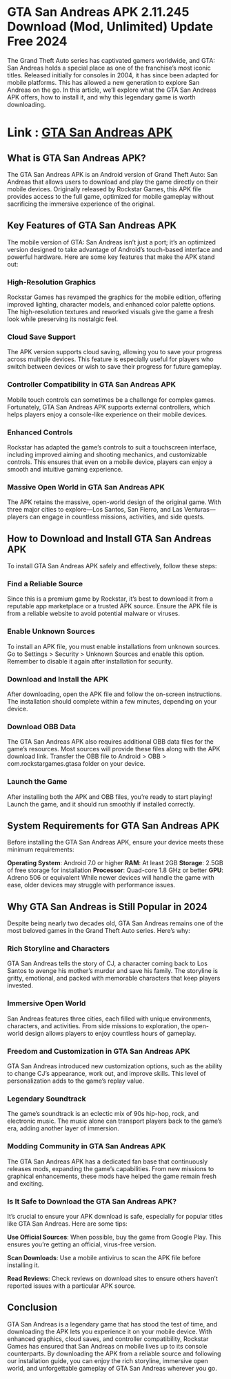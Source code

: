 # GTA San Andreas APK 2.11.245 Download (Mod, Unlimited) Update Free 2024
The Grand Theft Auto series has captivated gamers worldwide, and GTA: San Andreas holds a special place as one of the franchise’s most iconic titles. Released initially for consoles in 2004, it has since been adapted for mobile platforms. This has allowed a new generation to explore San Andreas on the go. In this article, we’ll explore what the GTA San Andreas APK offers, how to install it, and why this legendary game is worth downloading.

# Link : [GTA San Andreas APK](https://modilimitado.io/en/gta-san-andreas-apk)

## What is GTA San Andreas APK?
The GTA San Andreas APK is an Android version of Grand Theft Auto: San Andreas that allows users to download and play the game directly on their mobile devices. Originally released by Rockstar Games, this APK file provides access to the full game, optimized for mobile gameplay without sacrificing the immersive experience of the original.

## Key Features of GTA San Andreas APK
The mobile version of GTA: San Andreas isn’t just a port; it’s an optimized version designed to take advantage of Android’s touch-based interface and powerful hardware. Here are some key features that make the APK stand out:

### High-Resolution Graphics
Rockstar Games has revamped the graphics for the mobile edition, offering improved lighting, character models, and enhanced color palette options. The high-resolution textures and reworked visuals give the game a fresh look while preserving its nostalgic feel.

### Cloud Save Support
The APK version supports cloud saving, allowing you to save your progress across multiple devices. This feature is especially useful for players who switch between devices or wish to save their progress for future gameplay.

### Controller Compatibility in GTA San Andreas APK
Mobile touch controls can sometimes be a challenge for complex games. Fortunately, GTA San Andreas APK supports external controllers, which helps players enjoy a console-like experience on their mobile devices.

### Enhanced Controls
Rockstar has adapted the game’s controls to suit a touchscreen interface, including improved aiming and shooting mechanics, and customizable controls. This ensures that even on a mobile device, players can enjoy a smooth and intuitive gaming experience.

### Massive Open World in GTA San Andreas APK
The APK retains the massive, open-world design of the original game. With three major cities to explore—Los Santos, San Fierro, and Las Venturas—players can engage in countless missions, activities, and side quests.

## How to Download and Install GTA San Andreas APK
To install GTA San Andreas APK safely and effectively, follow these steps:

### Find a Reliable Source
Since this is a premium game by Rockstar, it’s best to download it from a reputable app marketplace or a trusted APK source. Ensure the APK file is from a reliable website to avoid potential malware or viruses.

### Enable Unknown Sources
To install an APK file, you must enable installations from unknown sources. Go to Settings > Security > Unknown Sources and enable this option. Remember to disable it again after installation for security.

### Download and Install the APK
After downloading, open the APK file and follow the on-screen instructions. The installation should complete within a few minutes, depending on your device.

### Download OBB Data
The GTA San Andreas APK also requires additional OBB data files for the game’s resources. Most sources will provide these files along with the APK download link. Transfer the OBB file to Android > OBB > com.rockstargames.gtasa folder on your device.

### Launch the Game
After installing both the APK and OBB files, you’re ready to start playing! Launch the game, and it should run smoothly if installed correctly.

## System Requirements for GTA San Andreas APK
Before installing the GTA San Andreas APK, ensure your device meets these minimum requirements:

**Operating System**: Android 7.0 or higher
**RAM**: At least 2GB
**Storage**: 2.5GB of free storage for installation
**Processor**: Quad-core 1.8 GHz or better
**GPU**: Adreno 506 or equivalent
While newer devices will handle the game with ease, older devices may struggle with performance issues.

## Why GTA San Andreas is Still Popular in 2024
Despite being nearly two decades old, GTA San Andreas remains one of the most beloved games in the Grand Theft Auto series. Here’s why:

### Rich Storyline and Characters
GTA San Andreas tells the story of CJ, a character coming back to Los Santos to avenge his mother’s murder and save his family. The storyline is gritty, emotional, and packed with memorable characters that keep players invested.

### Immersive Open World
San Andreas features three cities, each filled with unique environments, characters, and activities. From side missions to exploration, the open-world design allows players to enjoy countless hours of gameplay.

### Freedom and Customization in GTA San Andreas APK
GTA San Andreas introduced new customization options, such as the ability to change CJ’s appearance, work out, and improve skills. This level of personalization adds to the game’s replay value.

### Legendary Soundtrack
The game’s soundtrack is an eclectic mix of 90s hip-hop, rock, and electronic music. The music alone can transport players back to the game’s era, adding another layer of immersion.

### Modding Community in GTA San Andreas APK
The GTA San Andreas APK has a dedicated fan base that continuously releases mods, expanding the game’s capabilities. From new missions to graphical enhancements, these mods have helped the game remain fresh and exciting.

### Is It Safe to Download the GTA San Andreas APK?
It’s crucial to ensure your APK download is safe, especially for popular titles like GTA San Andreas. Here are some tips:

**Use Official Sources**: When possible, buy the game from Google Play. This ensures you’re getting an official, virus-free version.

**Scan Downloads**: Use a mobile antivirus to scan the APK file before installing it.

**Read Reviews**: Check reviews on download sites to ensure others haven’t reported issues with a particular APK source.

## Conclusion
GTA San Andreas is a legendary game that has stood the test of time, and downloading the APK lets you experience it on your mobile device. With enhanced graphics, cloud saves, and controller compatibility, Rockstar Games has ensured that San Andreas on mobile lives up to its console counterparts. By downloading the APK from a reliable source and following our installation guide, you can enjoy the rich storyline, immersive open world, and unforgettable gameplay of GTA San Andreas wherever you go.
